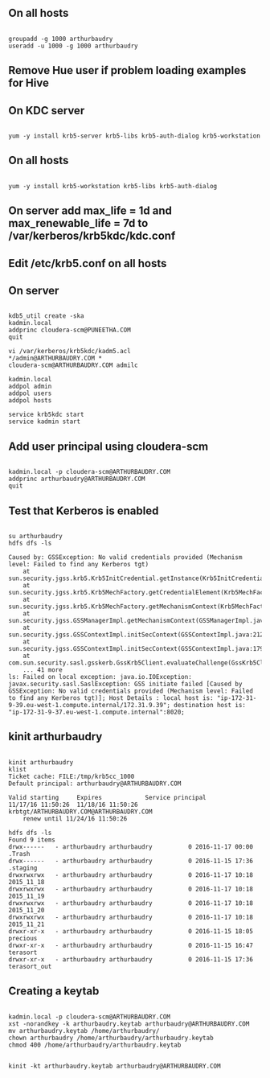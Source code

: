 ## On all hosts
<pre><code>
groupadd -g 1000 arthurbaudry
useradd -u 1000 -g 1000 arthurbaudry
</code></pre>

## Remove Hue user if problem loading examples for Hive

## On KDC server
<pre><code>
yum -y install krb5-server krb5-libs krb5-auth-dialog krb5-workstation
</code></pre>

## On all hosts
<pre><code>
yum -y install krb5-workstation krb5-libs krb5-auth-dialog
</code></pre>

## On server add  max_life = 1d and max_renewable_life = 7d to /var/kerberos/krb5kdc/kdc.conf

## Edit /etc/krb5.conf on all hosts

## On server 
<pre><code>
kdb5_util create -ska
kadmin.local
addprinc cloudera-scm@PUNEETHA.COM
quit

vi /var/kerberos/krb5kdc/kadm5.acl 
*/admin@ARTHURBAUDRY.COM *
cloudera-scm@ARTHURBAUDRY.COM admilc

kadmin.local
addpol admin
addpol users
addpol hosts

service krb5kdc start
service kadmin start
</code></pre>

## Add user principal using cloudera-scm
<pre><code>
kadmin.local -p cloudera-scm@ARTHURBAUDRY.COM
addprinc arthurbaudry@ARTHURBAUDRY.COM
quit
</code></pre>

## Test that Kerberos is enabled
<pre><code>
su arthurbaudry
hdfs dfs -ls 

Caused by: GSSException: No valid credentials provided (Mechanism level: Failed to find any Kerberos tgt)
	at sun.security.jgss.krb5.Krb5InitCredential.getInstance(Krb5InitCredential.java:147)
	at sun.security.jgss.krb5.Krb5MechFactory.getCredentialElement(Krb5MechFactory.java:121)
	at sun.security.jgss.krb5.Krb5MechFactory.getMechanismContext(Krb5MechFactory.java:187)
	at sun.security.jgss.GSSManagerImpl.getMechanismContext(GSSManagerImpl.java:223)
	at sun.security.jgss.GSSContextImpl.initSecContext(GSSContextImpl.java:212)
	at sun.security.jgss.GSSContextImpl.initSecContext(GSSContextImpl.java:179)
	at com.sun.security.sasl.gsskerb.GssKrb5Client.evaluateChallenge(GssKrb5Client.java:193)
	... 41 more
ls: Failed on local exception: java.io.IOException: javax.security.sasl.SaslException: GSS initiate failed [Caused by GSSException: No valid credentials provided (Mechanism level: Failed to find any Kerberos tgt)]; Host Details : local host is: "ip-172-31-9-39.eu-west-1.compute.internal/172.31.9.39"; destination host is: "ip-172-31-9-37.eu-west-1.compute.internal":8020; 
</code></pre>

## kinit arthurbaudry
<pre><code>
kinit arthurbaudry
klist
Ticket cache: FILE:/tmp/krb5cc_1000
Default principal: arthurbaudry@ARTHURBAUDRY.COM

Valid starting     Expires            Service principal
11/17/16 11:50:26  11/18/16 11:50:26  krbtgt/ARTHURBAUDRY.COM@ARTHURBAUDRY.COM
	renew until 11/24/16 11:50:26

hdfs dfs -ls
Found 9 items
drwx------   - arthurbaudry arthurbaudry          0 2016-11-17 00:00 .Trash
drwx------   - arthurbaudry arthurbaudry          0 2016-11-15 17:36 .staging
drwxrwxrwx   - arthurbaudry arthurbaudry          0 2016-11-17 10:18 2015_11_18
drwxrwxrwx   - arthurbaudry arthurbaudry          0 2016-11-17 10:18 2015_11_19
drwxrwxrwx   - arthurbaudry arthurbaudry          0 2016-11-17 10:18 2015_11_20
drwxrwxrwx   - arthurbaudry arthurbaudry          0 2016-11-17 10:18 2015_11_21
drwxr-xr-x   - arthurbaudry arthurbaudry          0 2016-11-15 18:05 precious
drwxr-xr-x   - arthurbaudry arthurbaudry          0 2016-11-15 16:47 terasort
drwxr-xr-x   - arthurbaudry arthurbaudry          0 2016-11-15 17:36 terasort_out
</code></pre>

## Creating a keytab
<pre><code>
kadmin.local -p cloudera-scm@ARTHURBAUDRY.COM
xst -norandkey -k arthurbaudry.keytab arthurbaudry@ARTHURBAUDRY.COM
mv arthurbaudry.keytab /home/arthurbaudry/
chown arthurbaudry /home/arthurbaudry/arthurbaudry.keytab 
chmod 400 /home/arthurbaudry/arthurbaudry.keytab


kinit -kt arthurbaudry.keytab arthurbaudry@ARTHURBAUDRY.COM
</code></pre>
